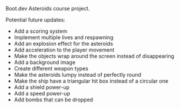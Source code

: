Boot.dev Asteroids course project.

Potential future updates:
-  Add a scoring system
-  Implement multiple lives and respawning
-  Add an explosion effect for the asteroids
-  Add acceleration to the player movement
-  Make the objects wrap around the screen instead of disappearing
-  Add a background image
-  Create different weapon types
-  Make the asteroids lumpy instead of perfectly round
-  Make the ship have a triangular hit box instead of a circular one
-  Add a shield power-up
-  Add a speed power-up
-  Add bombs that can be dropped
